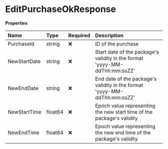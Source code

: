 # EditPurchaseOkResponse

**Properties**

| Name         | Type    | Required | Description                                                                |
| :----------- | :------ | :------- | :------------------------------------------------------------------------- |
| PurchaseId   | string  | ❌       | ID of the purchase                                                         |
| NewStartDate | string  | ❌       | Start date of the package's validity in the format 'yyyy-MM-ddThh:mm:ssZZ' |
| NewEndDate   | string  | ❌       | End date of the package's validity in the format 'yyyy-MM-ddThh:mm:ssZZ'   |
| NewStartTime | float64 | ❌       | Epoch value representing the new start time of the package's validity      |
| NewEndTime   | float64 | ❌       | Epoch value representing the new end time of the package's validity        |
